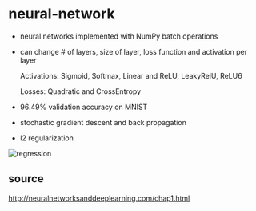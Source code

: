 # neural-network

- neural networks implemented with NumPy batch operations
- can change # of layers, size of layer, loss function and activation per layer

  Activations: Sigmoid, Softmax, Linear and ReLU, LeakyRelU, ReLU6
  
  Losses: Quadratic and CrossEntropy
  
- 96.49% validation accuracy on MNIST
- stochastic gradient descent and back propagation 
- l2 regularization

![regression](https://user-images.githubusercontent.com/31393977/84724482-4d784f80-af56-11ea-84e0-30ade6405217.png)

## source
http://neuralnetworksanddeeplearning.com/chap1.html
